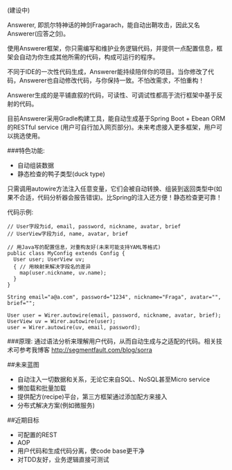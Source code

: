 (建设中)

Answerer, 即凯尔特神话的神剑Fragarach，能自动出鞘攻击，因此又名Answerer(应答之剑)。

使用Answerer框架，你只需编写和维护业务逻辑代码，并提供一点配置信息，框架会自动为你生成其他所需的代码，构成可运行的程序。

不同于IDE的一次性代码生成，Answerer能持续陪伴你的项目。当你修改了代码，Answerer也自动修改代码，与你保持一致。不怕改需求，不怕重构！

Answerer生成的是平铺直叙的代码，可读性、可调试性都高于流行框架中基于反射的代码。

目前Answerer采用Gradle构建工具，能自动生成基于Spring Boot + Ebean ORM的RESTful service (用户可自行加入网页部分)。未来考虑接入更多框架，用户可以挑选使用。

<!--###如何运行:
已有1个Demo项目，在example目录下运行./gradlew run (请确保8080端口可用)，会构建并启动web服务。-->

###特色功能:
- 自动组装数据
- 静态检查的鸭子类型(duck type)

只需调用autowire方法注入任意变量，它们会被自动转换、组装到返回类型中(如果不合适，代码分析器会报告错误)。比Spring的注入还方便！静态检查更可靠！

代码示例:

```
// User字段为id, email, password, nickname, avatar, brief
// UserView字段为id, name, avatar, brief

// 用Java写的配置信息，对重构友好(未来可能支持YAML等格式)
public class MyConfig extends Config {
  User user; UserView uv;
  { // 用映射来解决字段名的差异
    map(user.nickname, uv.name);
  }
}

String email="a@a.com", password="1234", nickname="Fraga", avatar="", brief="";

User user = Wirer.autowire(email, password, nickname, avatar, brief);
UserView uv = Wirer.autowire(user);
user = Wirer.autowire(uv, email, password);
```

###原理:
通过语法分析来理解用户代码，从而自动生成与之适配的代码。相关技术可参考我博客 http://segmentfault.com/blog/sorra

##未来蓝图

- 自动注入一切数据和关系，无论它来自SQL、NoSQL甚至Micro service
- 懒加载和批量加载
- 提供配方(recipe)平台，第三方框架通过添加配方来接入
- 分布式解决方案(例如微服务)

##近期目标
- 可配置的REST
- AOP
- 用户代码和生成代码分离，使code base更干净
- 对TDD友好，业务逻辑直接可测试